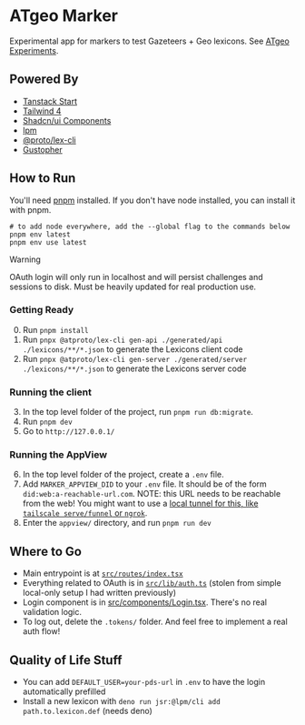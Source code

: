 # ATgeo Marker

Experimental app for markers to test Gazeteers + Geo lexicons. See [ATgeo
Experiments](https://wiki.atprotocol.community/en/working-groups/atgeo/experiments).

## Powered By

- [Tanstack Start](https://tanstack.com/start/latest)
- [Tailwind 4](https://tailwindcss.com/)
- [Shadcn/ui Components](https://ui.shadcn.com/docs)
- [lpm](https://github.com/lexicon-community/lpm)
- [@proto/lex-cli](https://www.npmjs.com/package/@atproto/lex-cli)
- [Gustopher](https://wiki.atprotocol.community/en/wiki/reference/community/lore/gustopher)

## How to Run

You'll need [pnpm](https://pnpm.io/) installed.
If you don't have node installed, you can install it with pnpm.

```
# to add node everywhere, add the --global flag to the commands below
pnpm env latest
pnpm env use latest
```

> [!WARNING]
>
> OAuth login will only run in localhost and will persist challenges and
> sessions to disk. Must be heavily updated for real production use.

### Getting Ready

0. Run `pnpm install`
1. Run `pnpx @atproto/lex-cli gen-api ./generated/api ./lexicons/**/*.json` to generate the Lexicons client code
2. Run `pnpx @atproto/lex-cli gen-server ./generated/server ./lexicons/**/*.json` to generate the Lexicons server code

### Running the client

3. In the top level folder of the project, run `pnpm run db:migrate`.
4. Run `pnpm dev`
5. Go to `http://127.0.0.1/`

### Running the AppView

6. In the top level folder of the project, create a `.env` file.
7. Add `MARKER_APPVIEW_DID` to your `.env` file. It should be of the form `did:web:a-reachable-url.com`.
   NOTE: this URL needs to be reachable from the web! You might want to use a [local tunnel for this, like `tailscale serve/funnel` or `ngrok`](https://tailscale.com/learn/ngrok-alternatives#5-ngrok-alternatives-market-overview-and-options).
8. Enter the `appview/` directory, and run `pnpm run dev`

## Where to Go

- Main entrypoint is at [`src/routes/index.tsx`](./src/routes/index.tsx)
- Everything related to OAuth is in [`src/lib/auth.ts`](./src/lib/auth.ts)
  (stolen from simple local-only setup I had written previously)
- Login component is in [src/components/Login.tsx](./src/components/Login.tsx).
  There's no real validation logic.
- To log out, delete the `.tokens/` folder. And feel free to implement a real
  auth flow!

## Quality of Life Stuff

- You can add `DEFAULT_USER=your-pds-url` in `.env` to have the login automatically prefilled
- Install a new lexicon with `deno run jsr:@lpm/cli add path.to.lexicon.def` (needs deno)
